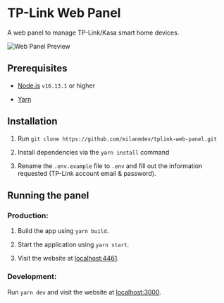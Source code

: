 # TP-Link Web Panel

A web panel to manage TP-Link/Kasa smart home devices.

![Web Panel Preview](https://i.milanm.org/r/tplink-web-panel-main.png)

## Prerequisites

- [Node.js](https://nodejs.org) `v16.13.1` or higher

- [Yarn](https://yarnpkg.com/)

## Installation

1. Run `git clone https://github.com/milanmdev/tplink-web-panel.git`

2. Install dependencies via the `yarn install` command
3. Rename the `.env.example` file to `.env` and fill out the information requested (TP-Link account email & password).

## Running the panel

### Production:

1. Build the app using `yarn build`.

2. Start the application using `yarn start`.

3. Visit the website at [localhost:4461](http://localhost:4461).

### Development:

Run `yarn dev` and visit the website at [localhost:3000](http://localhost:3000).
